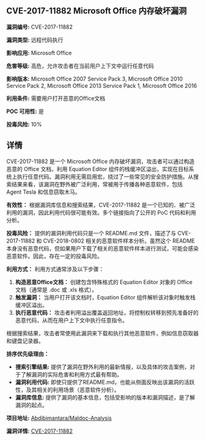 ## CVE-2017-11882 Microsoft Office 内存破坏漏洞

**漏洞编号:** CVE-2017-11882

**漏洞类型:** 远程代码执行

**影响应用:** Microsoft Office

**危害等级:** 高危，允许攻击者在当前用户上下文中运行任意代码

**影响版本:** Microsoft Office 2007 Service Pack 3, Microsoft Office 2010 Service Pack 2, Microsoft Office 2013 Service Pack 1, Microsoft Office 2016

**利用条件:** 需要用户打开恶意的Office文档

**POC 可用性:** 是

**投毒风险:** 10%

## 详情

CVE-2017-11882 是一个 Microsoft Office 内存破坏漏洞，攻击者可以通过构造恶意的 Office 文档，利用 Equation Editor 组件的栈缓冲区溢出，实现在目标系统上执行任意代码。漏洞利用无需启用宏，绕过了一些常见的安全防护措施。从搜索结果来看，该漏洞在野外被广泛利用，常被用于传播各种恶意软件，包括 Agent Tesla 和信息窃取木马。

**有效性：**
根据漏洞库信息和搜索结果，CVE-2017-11882 是一个已知的、被广泛利用的漏洞，因此利用代码很可能有效。多个链接指向了公开的 PoC 代码和利用分析。

**投毒风险：**
提供的漏洞利用代码只是一个 README.md 文件，描述了与 CVE-2017-11882 和 CVE-2018-0802 相关的恶意软件样本分析。虽然这个 README 本身没有恶意代码，但如果用户下载了相关的恶意软件样本进行测试，可能会感染恶意软件。因此，存在一定的投毒风险。

**利用方式：**
利用方式通常涉及以下步骤：

1.  **构造恶意Office文档：** 创建包含特殊格式的 Equation Editor 对象的 Office 文档（通常是 .doc 或 .xls 格式）。
2.  **触发漏洞：** 当用户打开该文档时，Equation Editor 组件解析该对象时触发栈缓冲区溢出。
3.  **执行恶意代码：** 攻击者利用溢出覆盖返回地址，将控制权转移到预先准备好的恶意代码，从而在用户上下文中执行任意指令。

根据搜索结果，攻击者常使用此漏洞来下载和执行其他恶意软件，例如信息窃取器和键盘记录器。

**排序优先级理由：**
*   **搜索引擎结果:** 提供了漏洞在野外利用的最新情报，以及具体的攻击案例，对于了解漏洞的实际危害和利用方式最有帮助。
*   **漏洞利用代码:** 即使只提供了README.md，也能从侧面反映出该漏洞的活跃性，及其相关的利用场景（恶意软件分析）。
*   **漏洞库信息:** 提供了漏洞的基本信息，包括受影响的版本和漏洞描述，是了解漏洞的起点。

**项目地址:** [Abdibimantara/Maldoc-Analysis](https://github.com/Abdibimantara/Maldoc-Analysis)

**漏洞详情:** [CVE-2017-11882](https://nvd.nist.gov/vuln/detail/CVE-2017-11882)